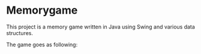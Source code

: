 # Memorygame
This project is a memory game written in Java using Swing and various data structures.

The game goes as following:
